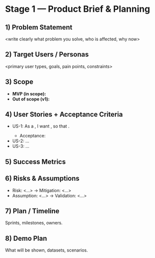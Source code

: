 # Stage 1 — Product Brief & Planning

## 1) Problem Statement
<write clearly what problem you solve, who is affected, why now>

## 2) Target Users / Personas
<primary user types, goals, pain points, constraints>

## 3) Scope
- **MVP (in scope):** <bullets>
- **Out of scope (v1):** <bullets>

## 4) User Stories + Acceptance Criteria
- US-1: As a <user>, I want <goal>, so that <value>.
  - Acceptance: <measurable checks>
- US-2: ...
- US-3: ...

## 5) Success Metrics
<quantitative KPIs and quality bars>

## 6) Risks & Assumptions
- Risk: <…> → Mitigation: <…>
- Assumption: <…> → Validation: <…>

## 7) Plan / Timeline
Sprints, milestones, owners.

## 8) Demo Plan
What will be shown, datasets, scenarios.
